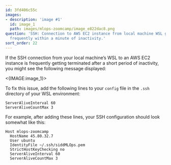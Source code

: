 ```yaml
---
id: 3fd406c55c
images:
- description: 'image #1'
  id: image_1
  path: images/mlops-zoomcamp/image_e822dac8.png
question: 'SSH: Connection to AWS EC2 instance from local machine WSL getting terminated
  frequently within a minute of inactivity.'
sort_order: 22
---
```


If the SSH connection from your local machine’s WSL to an AWS EC2 instance is frequently getting terminated after a short period of inactivity, you might see the following message displayed:

<{IMAGE:image_1}>

To fix this issue, add the following lines to your `config` file in the `.ssh` directory of your WSL environment:

```
ServerAliveInterval 60
ServerAliveCountMax 3
```

For example, after adding these lines, your SSH configuration should look somewhat like this:

```
Host mlops-zoomcamp
  HostName 45.80.32.7
  User ubuntu
  IdentityFile ~/.ssh/siddMLOps.pem
  StrictHostKeyChecking no
  ServerAliveInterval 60
  ServerAliveCountMax 3
```
